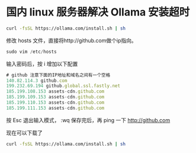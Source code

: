 # 国内 linux 服务器解决 Ollama 安装超时

```bash
curl -fsSL https://ollama.com/install.sh | sh
```

修改 hosts 文件，直接将http://github.com做个ip指向。

```js
sudo vim /etc/hosts
```

输入密码后，按 i 增加以下配置

```js
# github 注意下面的IP地址和域名之间有一个空格
140.82.114.3 github.com
199.232.69.194 github.global.ssl.fastly.net
185.199.108.153 assets-cdn.github.com
185.199.109.153 assets-cdn.github.com
185.199.110.153 assets-cdn.github.com
185.199.111.153 assets-cdn.github.com
```

按 Esc 退出输入模式， :wq 保存完后，再 ping 一下 http://github.com

现在可以下载了

```bash
curl -fsSL https://ollama.com/install.sh | sh
```

